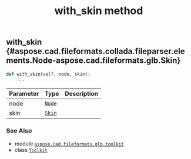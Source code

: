﻿---
title: with_skin method
second_title: Aspose.CAD for Python via .NET API References
description: 
type: docs
weight: 340
url: /python-net/aspose.cad.fileformats.glb.toolkit/toolkit/with_skin/
is_root: false
---

## with_skin {#aspose.cad.fileformats.collada.fileparser.elements.Node-aspose.cad.fileformats.glb.Skin}





```python
def with_skin(self, node, skin):
    ...
```


| Parameter | Type | Description |
| :- | :- | :- |
| node | [`Node`](/cad/python-net/aspose.cad.fileformats.collada.fileparser.elements/node) |  |
| skin | [`Skin`](/cad/python-net/aspose.cad.fileformats.glb/skin) |  |



### See Also
* module [`aspose.cad.fileformats.glb.toolkit`](../../)
* class [`Toolkit`](/cad/python-net/aspose.cad.fileformats.glb.toolkit/toolkit)
